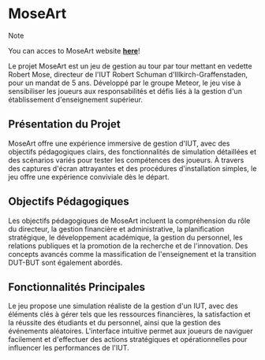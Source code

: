 # MoseArt

> [!NOTE]
> You can acces to MoseArt website **[here](https://moseart.arnaudmichel.fr)**!

Le projet MoseArt est un jeu de gestion au tour par tour mettant en vedette Robert Mose, directeur de l'IUT Robert Schuman d'Illkirch-Graffenstaden, pour un mandat de 5 ans. Développé par le groupe Meteor, le jeu vise à sensibiliser les joueurs aux responsabilités et défis liés à la gestion d'un établissement d'enseignement supérieur.

## Présentation du Projet

MoseArt offre une expérience immersive de gestion d'IUT, avec des objectifs pédagogiques clairs, des fonctionnalités de simulation détaillées et des scénarios variés pour tester les compétences des joueurs. À travers des captures d'écran attrayantes et des procédures d'installation simples, le jeu offre une expérience conviviale dès le départ.

## Objectifs Pédagogiques

Les objectifs pédagogiques de MoseArt incluent la compréhension du rôle du directeur, la gestion financière et administrative, la planification stratégique, le développement académique, la gestion du personnel, les relations publiques et la promotion de la recherche et de l'innovation. Des concepts avancés comme la massification de l'enseignement et la transition DUT-BUT sont également abordés.

## Fonctionnalités Principales

Le jeu propose une simulation réaliste de la gestion d'un IUT, avec des éléments clés à gérer tels que les ressources financières, la satisfaction et la réussite des étudiants et du personnel, ainsi que la gestion des événements aléatoires. L'interface intuitive permet aux joueurs de naviguer facilement et d'effectuer des actions stratégiques et opérationnelles pour influencer les performances de l'IUT.
